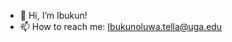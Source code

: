 - 👋 Hi, I’m Ibukun!
- 📫 How to reach me: Ibukunoluwa.tella@uga.edu

<!---
IbukunT/IbukunT is a ✨ special ✨ repository because its `README.md` (this file) appears on your GitHub profile.
You can click the Preview link to take a look at your changes.
--->
